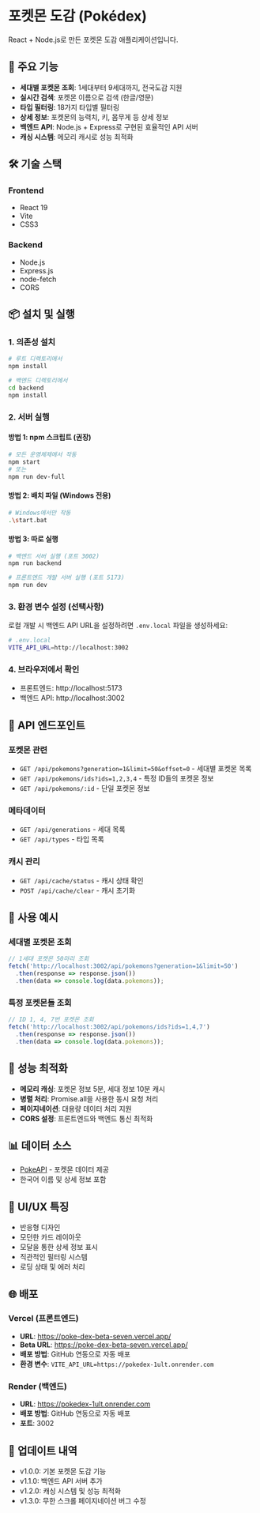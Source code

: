 # 포켓몬 도감 (Pokédex)

React + Node.js로 만든 포켓몬 도감 애플리케이션입니다.

## 🚀 주요 기능

- **세대별 포켓몬 조회**: 1세대부터 9세대까지, 전국도감 지원
- **실시간 검색**: 포켓몬 이름으로 검색 (한글/영문)
- **타입 필터링**: 18가지 타입별 필터링
- **상세 정보**: 포켓몬의 능력치, 키, 몸무게 등 상세 정보
- **백엔드 API**: Node.js + Express로 구현된 효율적인 API 서버
- **캐싱 시스템**: 메모리 캐시로 성능 최적화

## 🛠️ 기술 스택

### Frontend
- React 19
- Vite
- CSS3

### Backend
- Node.js
- Express.js
- node-fetch
- CORS

## 📦 설치 및 실행

### 1. 의존성 설치
```bash
# 루트 디렉토리에서
npm install

# 백엔드 디렉토리에서
cd backend
npm install
```

### 2. 서버 실행

#### 방법 1: npm 스크립트 (권장)
```bash
# 모든 운영체제에서 작동
npm start
# 또는
npm run dev-full
```

#### 방법 2: 배치 파일 (Windows 전용)
```bash
# Windows에서만 작동
.\start.bat
```

#### 방법 3: 따로 실행
```bash
# 백엔드 서버 실행 (포트 3002)
npm run backend

# 프론트엔드 개발 서버 실행 (포트 5173)
npm run dev
```

### 3. 환경 변수 설정 (선택사항)
로컬 개발 시 백엔드 API URL을 설정하려면 `.env.local` 파일을 생성하세요:
```bash
# .env.local
VITE_API_URL=http://localhost:3002
```

### 4. 브라우저에서 확인
- 프론트엔드: http://localhost:5173
- 백엔드 API: http://localhost:3002

## 🔌 API 엔드포인트

### 포켓몬 관련
- `GET /api/pokemons?generation=1&limit=50&offset=0` - 세대별 포켓몬 목록
- `GET /api/pokemons/ids?ids=1,2,3,4` - 특정 ID들의 포켓몬 정보
- `GET /api/pokemons/:id` - 단일 포켓몬 정보

### 메타데이터
- `GET /api/generations` - 세대 목록
- `GET /api/types` - 타입 목록

### 캐시 관리
- `GET /api/cache/status` - 캐시 상태 확인
- `POST /api/cache/clear` - 캐시 초기화

## 🎯 사용 예시

### 세대별 포켓몬 조회
```javascript
// 1세대 포켓몬 50마리 조회
fetch('http://localhost:3002/api/pokemons?generation=1&limit=50')
  .then(response => response.json())
  .then(data => console.log(data.pokemons));
```

### 특정 포켓몬들 조회
```javascript
// ID 1, 4, 7번 포켓몬 조회
fetch('http://localhost:3002/api/pokemons/ids?ids=1,4,7')
  .then(response => response.json())
  .then(data => console.log(data.pokemons));
```

## 🔧 성능 최적화

- **메모리 캐싱**: 포켓몬 정보 5분, 세대 정보 10분 캐시
- **병렬 처리**: Promise.all을 사용한 동시 요청 처리
- **페이지네이션**: 대용량 데이터 처리 지원
- **CORS 설정**: 프론트엔드와 백엔드 통신 최적화

## 📊 데이터 소스

- [PokeAPI](https://pokeapi.co/) - 포켓몬 데이터 제공
- 한국어 이름 및 상세 정보 포함

## 🎨 UI/UX 특징

- 반응형 디자인
- 모던한 카드 레이아웃
- 모달을 통한 상세 정보 표시
- 직관적인 필터링 시스템
- 로딩 상태 및 에러 처리

## 🌐 배포

### Vercel (프론트엔드)
- **URL**: https://poke-dex-beta-seven.vercel.app/
- **Beta URL**: https://poke-dex-beta-seven.vercel.app/
- **배포 방법**: GitHub 연동으로 자동 배포
- **환경 변수**: `VITE_API_URL=https://pokedex-1ult.onrender.com`

### Render (백엔드)
- **URL**: https://pokedex-1ult.onrender.com
- **배포 방법**: GitHub 연동으로 자동 배포
- **포트**: 3002

## 🔄 업데이트 내역

- v1.0.0: 기본 포켓몬 도감 기능
- v1.1.0: 백엔드 API 서버 추가
- v1.2.0: 캐싱 시스템 및 성능 최적화
- v1.3.0: 무한 스크롤 페이지네이션 버그 수정
